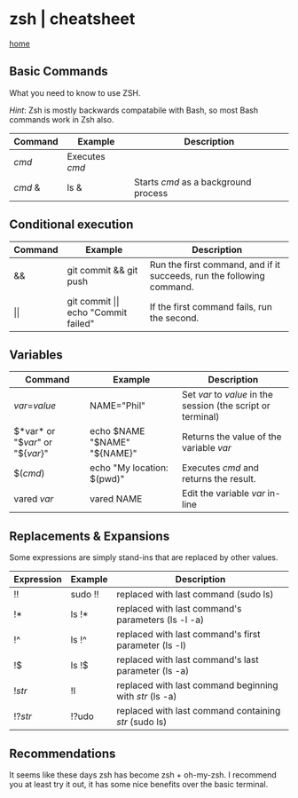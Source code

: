# zsh | cheatsheet
[home](../readme.md)

## Basic Commands
What you need to know to use ZSH.

*Hint*: Zsh is mostly backwards compatabile with Bash, so most Bash commands work in Zsh also.

| Command | Example | Description |
| --- | --- | --- |
| *cmd*  | Executes *cmd* |
| *cmd* & | ls & | Starts *cmd* as a background process |

## Conditional execution

| Command | Example | Description |
| --- | --- | --- |
| && | git commit && git push | Run the first command, and if it succeeds, run the following command. |
| \|\| | git commit \|\| echo "Commit failed" | If the first command fails, run the second. |

## Variables

| Command | Example | Description |
| --- | --- | --- |
| *var*=*value* | NAME="Phil" | Set *var* to *value* in the session (the script or terminal) |
| $*var* or "$*var*" or "${*var*}" | echo $NAME "$NAME" "${NAME}" | Returns the value of the variable *var* |
| $(*cmd*) | echo "My location: $(pwd)" | Executes *cmd* and returns the result. |
| vared *var* | vared NAME | Edit the variable *var* in-line |

## Replacements & Expansions
Some expressions are simply stand-ins that are replaced by other values.

| Expression | Example | Description |
| --- | --- | --- |
| !! | sudo !! | replaced with last command (sudo ls) |
| !* | ls !* | replaced with last command's parameters (ls -l -a) |
| !^ | ls !^ | replaced with last command's first parameter (ls -l) |
| !$ | ls !$ | replaced with last command's last parameter (ls -a) |
| !*str* | !l | replaced with last command beginning with *str* (ls -a) |
| !?*str* | !?udo | replaced with last command containing *str* (sudo ls) |

## Recommendations
It seems like these days zsh has become zsh + oh-my-zsh. I recommend you at least try it out, it has some nice benefits over the basic terminal.